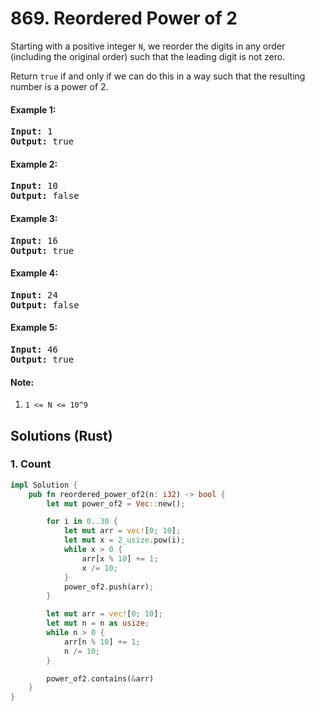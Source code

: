 # 869. Reordered Power of 2
Starting with a positive integer ```N```, we reorder the digits in any order (including the original order) such that the leading digit is not zero.

Return ```true``` if and only if we can do this in a way such that the resulting number is a power of 2.

#### Example 1:
<pre>
<strong>Input:</strong> 1
<strong>Output:</strong> true
</pre>

#### Example 2:
<pre>
<strong>Input:</strong> 10
<strong>Output:</strong> false
</pre>

#### Example 3:
<pre>
<strong>Input:</strong> 16
<strong>Output:</strong> true
</pre>

#### Example 4:
<pre>
<strong>Input:</strong> 24
<strong>Output:</strong> false
</pre>

#### Example 5:
<pre>
<strong>Input:</strong> 46
<strong>Output:</strong> true
</pre>

#### Note:
1. ```1 <= N <= 10^9```

## Solutions (Rust)

### 1. Count
```Rust
impl Solution {
    pub fn reordered_power_of2(n: i32) -> bool {
        let mut power_of2 = Vec::new();

        for i in 0..30 {
            let mut arr = vec![0; 10];
            let mut x = 2_usize.pow(i);
            while x > 0 {
                arr[x % 10] += 1;
                x /= 10;
            }
            power_of2.push(arr);
        }

        let mut arr = vec![0; 10];
        let mut n = n as usize;
        while n > 0 {
            arr[n % 10] += 1;
            n /= 10;
        }

        power_of2.contains(&arr)
    }
}
```
